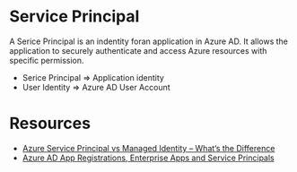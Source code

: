 # Service Principal
A Serice Principal is an indentity foran application in Azure AD. It allows the application to securely authenticate and access Azure resources with specific permission.

* Serice Principal => Application identity
* User Identity => Azure AD User Account

# Resources
* [Azure Service Principal vs Managed Identity – What’s the Difference](https://www.youtube.com/watch?v=TwpShS6KUEY)
* [Azure AD App Registrations, Enterprise Apps and Service Principals](https://youtu.be/WVNvoiA_ktw?si=zm7SwnudC_A9nKh8)


